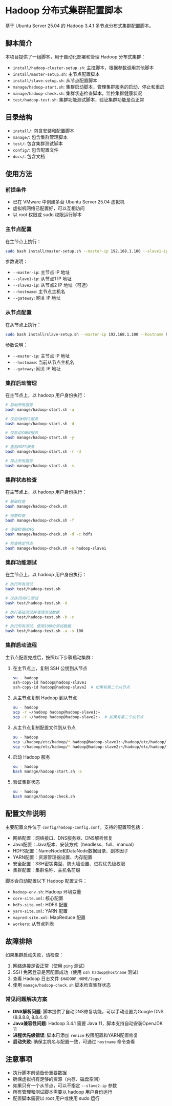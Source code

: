 # Hadoop 分布式集群配置脚本

基于 Ubuntu Server 25.04 的 Hadoop 3.4.1 多节点分布式集群配置脚本。

## 脚本简介

本项目提供了一组脚本，用于自动化部署和管理 Hadoop 分布式集群：

- `install/hadoop-cluster-setup.sh`: 主控脚本，根据参数调用其他脚本
- `install/master-setup.sh`: 主节点配置脚本
- `install/slave-setup.sh`: 从节点配置脚本
- `manage/hadoop-start.sh`: 集群启动脚本，管理集群服务的启动、停止和重启
- `manage/hadoop-check.sh`: 集群状态检查脚本，监控集群健康状况
- `test/hadoop-test.sh`: 集群功能测试脚本，验证集群功能是否正常

## 目录结构

- `install/`: 包含安装和配置脚本
- `manage/`: 包含集群管理脚本
- `test/`: 包含集群测试脚本
- `config/`: 包含配置文件
- `docs/`: 包含文档

## 使用方法

### 前提条件

- 已在 VMware 中创建多台 Ubuntu Server 25.04 虚拟机
- 虚拟机网络已配置好，可以互相访问
- 以 root 权限或 sudo 权限运行脚本

### 主节点配置

在主节点上执行：

```bash
sudo bash install/master-setup.sh --master-ip 192.168.1.100 --slave1-ip 192.168.1.101 --slave2-ip 192.168.1.102 --hostname hadoop-master --gateway 192.168.1.1
```

参数说明：
- `--master-ip`: 主节点 IP 地址
- `--slave1-ip`: 从节点1 IP 地址
- `--slave2-ip`: 从节点2 IP 地址（可选）
- `--hostname`: 主节点主机名
- `--gateway`: 网关 IP 地址

### 从节点配置

在从节点上执行：

```bash
sudo bash install/slave-setup.sh --master-ip 192.168.1.100 --hostname hadoop-slave1 --gateway 192.168.1.1
```

参数说明：
- `--master-ip`: 主节点 IP 地址
- `--hostname`: 当前从节点主机名
- `--gateway`: 网关 IP 地址

### 集群启动管理

在主节点上，以 hadoop 用户身份执行：

```bash
# 启动所有服务
bash manage/hadoop-start.sh -a

# 仅启动HDFS服务
bash manage/hadoop-start.sh -d

# 仅启动YARN服务
bash manage/hadoop-start.sh -y

# 重启HDFS服务
bash manage/hadoop-start.sh -r -d

# 停止所有服务
bash manage/hadoop-start.sh -s
```

### 集群状态检查

在主节点上，以 hadoop 用户身份执行：

```bash
# 基础检查
bash manage/hadoop-check.sh

# 完整检查
bash manage/hadoop-check.sh -f

# 详细检查HDFS
bash manage/hadoop-check.sh -d -c hdfs

# 检查特定节点
bash manage/hadoop-check.sh -n hadoop-slave1
```

### 集群功能测试

在主节点上，以 hadoop 用户身份执行：

```bash
# 执行所有测试
bash test/hadoop-test.sh

# 仅执行HDFS测试
bash test/hadoop-test.sh -d

# 执行基础测试并清理测试数据
bash test/hadoop-test.sh -b -c

# 执行所有测试，使用100MB测试数据
bash test/hadoop-test.sh -a -s 100
```

### 集群启动流程

主节点配置完成后，按照以下步骤启动集群：

1. 在主节点上，复制 SSH 公钥到从节点
   ```bash
   su - hadoop
   ssh-copy-id hadoop@hadoop-slave1
   ssh-copy-id hadoop@hadoop-slave2  # 如果有第二个从节点
   ```

2. 从主节点复制 Hadoop 到从节点
   ```bash
   su - hadoop
   scp -r ~/hadoop hadoop@hadoop-slave1:~
   scp -r ~/hadoop hadoop@hadoop-slave2:~  # 如果有第二个从节点
   ```

3. 从主节点复制配置文件到从节点
   ```bash
   su - hadoop
   scp ~/hadoop/etc/hadoop/* hadoop@hadoop-slave1:~/hadoop/etc/hadoop/
   scp ~/hadoop/etc/hadoop/* hadoop@hadoop-slave2:~/hadoop/etc/hadoop/  # 如果有第二个从节点
   ```

4. 启动 Hadoop 服务
   ```bash
   su - hadoop
   bash manage/hadoop-start.sh -a
   ```

5. 验证集群状态
   ```bash
   su - hadoop
   bash manage/hadoop-check.sh
   ```

## 配置文件说明

主要配置文件位于 `config/hadoop-config.conf`，支持的配置项包括：

- 网络配置：网络接口、DNS服务器、DNS解析修复
- Java配置：Java版本、安装方式（headless、full、manual）
- HDFS配置：NameNode和DataNode数据目录、副本因子
- YARN配置：资源管理器设置、内存配置
- 安全配置：SSH密钥类型、防火墙设置、进程优先级权限
- 集群配置：集群名称、主机名前缀

脚本会自动配置以下 Hadoop 配置文件：

- `hadoop-env.sh`: Hadoop 环境变量
- `core-site.xml`: 核心配置
- `hdfs-site.xml`: HDFS 配置
- `yarn-site.xml`: YARN 配置
- `mapred-site.xml`: MapReduce 配置
- `workers`: 从节点列表

## 故障排除

如果集群启动失败，请检查：

1. 网络连接是否正常（使用 `ping` 测试）
2. SSH 免密登录是否配置成功（使用 `ssh hadoop@hostname` 测试）
3. 查看 Hadoop 日志文件 `$HADOOP_HOME/logs/`
4. 使用 `manage/hadoop-check.sh` 脚本检查集群状态

### 常见问题解决方案

- **DNS解析问题**: 脚本提供了自动DNS修复功能，可以手动设置为Google DNS (8.8.8.8, 8.8.4.4)
- **Java兼容性问题**: Hadoop 3.4.1 需要 Java 11，脚本支持自动安装OpenJDK 11
- **进程优先级错误**: 脚本已添加 `renice` 权限配置和YARN配置修复
- **启动失败**: 确保主机名与配置一致，可通过 `hostname` 命令查看

## 注意事项

- 执行脚本前请备份重要数据
- 确保虚拟机有足够的资源（内存、磁盘空间）
- 如果只有一个从节点，可以不指定 `--slave2-ip` 参数
- 所有管理和测试脚本需要以 hadoop 用户身份运行
- 配置脚本需要以 root 用户或使用 sudo 运行
